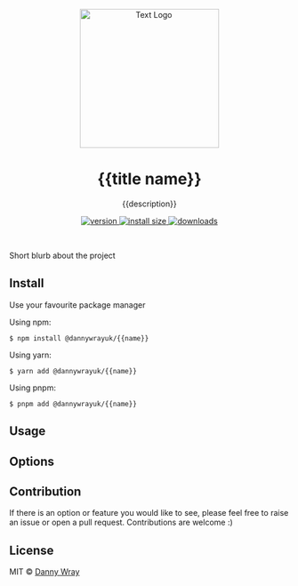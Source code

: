 <p align="center" >
 <img src="https://github.com/dannywrayuk/utilities/raw/main/packages/{{name}}/assets/logo.svg" alt="Text Logo" width="250" />
</p>

<h1 align="center">{{title name}}</h1>
<p align="center">{{description}}</p>
<p align="center">
  <a href="https://npmjs.org/package/@dannywrayuk/{{name}}">
    <img src="https://img.shields.io/npm/v/@dannywrayuk/{{name}}.svg" alt="version" />
  </a>
   <a href="https://bundlephobia.com/package/@dannywrayuk/{{name}}">
    <img src="https://img.shields.io/bundlephobia/min/@dannywrayuk/{{name}}.svg" alt="install size" />
  </a>
  <a href="https://npmjs.org/package/@dannywrayuk/{{name}}">
    <img src="https://img.shields.io/npm/dm/@dannywrayuk/{{name}}.svg" alt="downloads" />
  </a>
</p>

<br />

Short blurb about the project

## Install

Use your favourite package manager

Using npm:

```
$ npm install @dannywrayuk/{{name}}
```

Using yarn:

```
$ yarn add @dannywrayuk/{{name}}
```

Using pnpm:

```
$ pnpm add @dannywrayuk/{{name}}
```

## Usage

## Options

## Contribution

If there is an option or feature you would like to see, please feel free to raise an issue or open a pull request. Contributions are welcome :)

## License

MIT © [Danny Wray](https://github.com/dannywrayuk/utilities/tree/main/packages/{{name}}/LICENCE)
